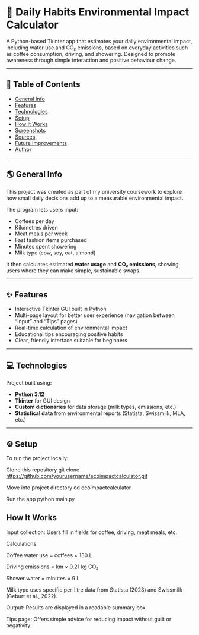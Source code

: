 # 🌿 Daily Habits Environmental Impact Calculator

A Python-based Tkinter app that estimates your daily environmental impact, including water use and CO₂ emissions, based on everyday activities such as coffee consumption, driving, and showering. Designed to promote awareness through simple interaction and positive behaviour change.

---

## 🧭 Table of Contents
- [General Info](#general-info)
- [Features](#features)
- [Technologies](#technologies)
- [Setup](#setup)
- [How It Works](#how-it-works)
- [Screenshots](#screenshots)
- [Sources](#sources)
- [Future Improvements](#future-improvements)
- [Author](#author)

---

## 🌎 General Info
This project was created as part of my university coursework to explore how small daily decisions add up to a measurable environmental impact.  

The program lets users input:
- Coffees per day  
- Kilometres driven  
- Meat meals per week  
- Fast fashion items purchased  
- Minutes spent showering  
- Milk type (cow, soy, oat, almond)

It then calculates estimated **water usage** and **CO₂ emissions**, showing users where they can make simple, sustainable swaps.

---

## ✨ Features
- Interactive Tkinter GUI built in Python  
- Multi-page layout for better user experience (navigation between “Input” and “Tips” pages)  
- Real-time calculation of environmental impact  
- Educational tips encouraging positive habits  
- Clear, friendly interface suitable for beginners  

---

## 💻 Technologies
Project built using:
- **Python 3.12**
- **Tkinter** for GUI design
- **Custom dictionaries** for data storage (milk types, emissions, etc.)
- **Statistical data** from environmental reports (Statista, Swissmilk, MLA, etc.)

---

## ⚙️ Setup
To run the project locally:

Clone this repository
git clone https://github.com/yourusername/ecoimpactcalculator.git

Move into project directory
cd ecoimpactcalculator

Run the app
python main.py

## How It Works

Input collection: Users fill in fields for coffee, driving, meat meals, etc.

Calculations:

Coffee water use = coffees × 130 L

Driving emissions = km × 0.21 kg CO₂

Shower water = minutes × 9 L

Milk type uses specific per-litre data from Statista (2023) and Swissmilk (Geburt et al., 2022).

Output: Results are displayed in a readable summary box.

Tips page: Offers simple advice for reducing impact without guilt or negativity.
